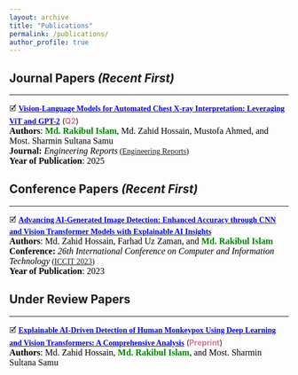 ```yaml
---
layout: archive
title: "Publications"
permalink: /publications/
author_profile: true
---
```


## Journal Papers <i>(Recent First)</i>
-------
<!-- Paper 01 -->
🗹 [<span style="color:Blue;font-family:Trebuchet MS;">**Vision-Language Models for Automated Chest X-ray Interpretation: Leveraging ViT and GPT-2**</span>](https://onlinelibrary.wiley.com/doi/10.1002/eng2.70220) (<span style="color:PaleVioletRed"><strong>Q2</strong></span>)<br>
<span style="color:black;font-family:Georgia">
	<font size="3"><strong>Authors</strong>: <strong style="color: green">Md. Rakibul Islam</strong>, Md. Zahid Hossain, Mustofa Ahmed, and Most. Sharmin Sultana Samu</font>
</span>
<br>
<span style="color:black;font-family:Georgia">
	<font size="3"><strong>Journal:</strong><em> Engineering Reports</em></font> ([Engineering Reports](https://onlinelibrary.wiley.com/journal/25778196))
</span>
<br>
<span style="color:black;font-family:Georgia">
	<font size="3"><strong>Year of Publication</strong>: 2025</font>
</span>
<br>

## Conference Papers <i>(Recent First)</i>
-------
<!-- Paper 01 -->
🗹 [<span style="color:Blue;font-family:Trebuchet MS;">**Advancing AI-Generated Image Detection: Enhanced Accuracy through CNN and Vision Transformer Models with Explainable AI Insights**</span>](https://ieeexplore.ieee.org/abstract/document/10440990)<br>
<span style="color:black;font-family:Georgia">
	<font size="3"><strong>Authors</strong>: Md. Zahid Hossain, Farhad Uz Zaman, and <strong style="color: green">Md. Rakibul Islam</strong></font>
</span>
<br>
<span style="color:black;font-family:Georgia">
	<font size="3"><strong>Conference:</strong><em> 26th International Conference on Computer and Information Technology</em></font> ([ICCIT 2023](https://ieeexplore.ieee.org/xpl/conhome/10440723/proceeding))
</span>
<br>
<span style="color:black;font-family:Georgia">
	<font size="3"><strong>Year of Publication</strong>: 2023</font>
</span>
<br>

## Under Review Papers
-------
<!-- Paper 01 -->
🗹 [<span style="color:Blue;font-family:Trebuchet MS;">**Explainable AI-Driven Detection of Human Monkeypox Using Deep Learning and Vision Transformers: A Comprehensive Analysis**</span>](https://arxiv.org/pdf/2505.01429) (<span style="color:PaleVioletRed"><strong>Preprint</strong></span>)<br>
<span style="color:black;font-family:Georgia">
	<font size="3"><strong>Authors</strong>: Md. Zahid Hossain, <strong style="color: green">Md. Rakibul Islam</strong>, and Most. Sharmin Sultana Samu</font>
</span>
<br>
